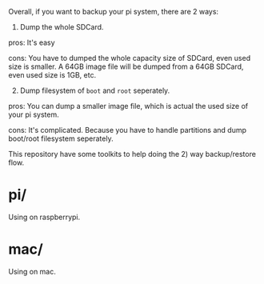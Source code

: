 Overall, if you want to backup your pi system, there are 2 ways:

1. Dump the whole SDCard.

pros: It's easy

cons: You have to dumped the whole capacity size of SDCard, even used size is smaller. A 64GB image file will be dumped from a 64GB SDCard, even used size is 1GB, etc.

2. Dump filesystem of `boot` and `root` seperately.

pros: You can dump a smaller image file, which is actual the used size of your pi system.

cons: It's complicated. Because you have to handle partitions and dump boot/root filesystem seperately.

This repository have some toolkits to help doing the 2) way backup/restore flow.

# pi/

Using on raspberrypi.

# mac/

Using on mac.
